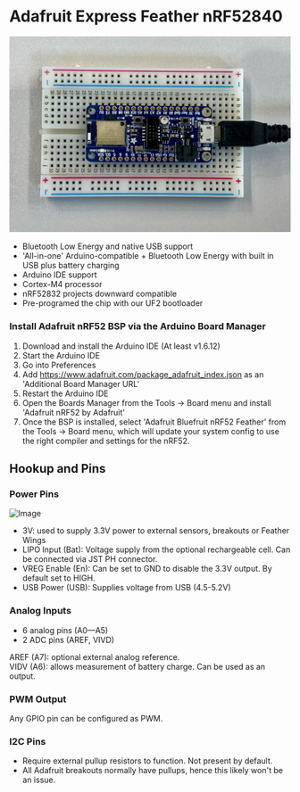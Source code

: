 # Adafruit Express Feather nRF52840

![Image](board.jpg)
 
- Bluetooth Low Energy and native USB support
- 'All-in-one' Arduino-compatible + Bluetooth Low Energy with built in USB plus battery charging
- Arduino IDE support
-  Cortex-M4 processor
- nRF52832 projects downward compatible
- Pre-programed the chip with our UF2 bootloader

### Install Adafruit nRF52 BSP via the Arduino Board Manager

1. Download and install the Arduino IDE (At least v1.6.12)
2. Start the Arduino IDE
3. Go into Preferences
4. Add https://www.adafruit.com/package_adafruit_index.json as an 'Additional Board Manager URL'
5. Restart the Arduino IDE
6. Open the Boards Manager from the Tools -> Board menu and install 'Adafruit nRF52 by Adafruit'
7. Once the BSP is installed, select 'Adafruit Bluefruit nRF52 Feather' from the Tools -> Board menu, which will update your system config to use the right compiler and settings for the nRF52.

## Hookup and Pins

### Power Pins

![Image](https://cdn-learn.adafruit.com/assets/assets/000/068/617/large1024/circuitpython_nRF52840_Power.png?1546459953)

- 3V: used to supply 3.3V power to external sensors, breakouts or Feather Wings
- LIPO Input (Bat):  Voltage supply from the optional rechargeable cell. Can be connected via JST PH connector.
- VREG Enable (En): Can be set to GND to disable the 3.3V output. By default set to HIGH.
- USB Power (USB): Supplies voltage from USB (4.5-5.2V)

### Analog Inputs

- 6 analog pins (A0—A5)
- 2 ADC pins (AREF, VIVD)

AREF (A7): optional external analog reference. <br>
VIDV (A6): allows measurement of battery charge. Can be used as an output. 

### PWM Output

Any GPIO pin can be configured as PWM.

### I2C Pins

- Require external pullup resistors to function. Not present by default.
- All Adafruit breakouts normally have pullups, hence this likely won't be an issue.
